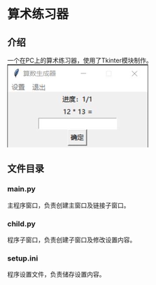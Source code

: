 # 算术练习器

## 介绍
一个在PC上的算术练习器，使用了Tkinter模块制作。
![程序界面](IMG.JPG)

## 文件目录

### main.py
主程序窗口，负责创建主窗口及链接子窗口。

### child.py
程序子窗口，负责创建子窗口及修改设置内容。

### setup.ini
程序设置文件，负责储存设置内容。